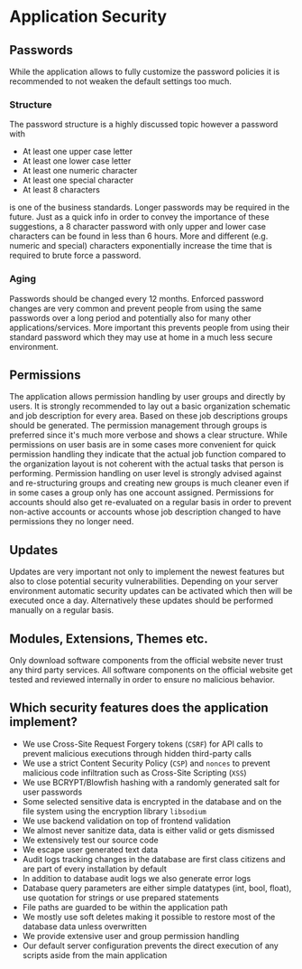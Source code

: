 # Application Security

## Passwords

While the application allows to fully customize the password policies it is recommended to not weaken the default settings too much.

### Structure

The password structure is a highly discussed topic however a password with

* At least one upper case letter
* At least one lower case letter
* At least one numeric character
* At least one special character
* At least 8 characters

is one of the business standards. Longer passwords may be required in the future. Just as a quick info in order to convey the importance of these suggestions, a 8 character password with only upper and lower case characters can be found in less than 6 hours. More and different (e.g. numeric and special) characters exponentially increase the time that is required to brute force a password.

### Aging

Passwords should be changed every 12 months. Enforced password changes are very common and prevent people from using the same passwords over a long period and potentially also for many other applications/services. More important this prevents people from using their standard password which they may use at home in a much less secure environment.

## Permissions

The application allows permission handling by user groups and directly by users. It is strongly recommended to lay out a basic organization schematic and job description for every area. Based on these job descriptions groups should be generated. The permission management through groups is preferred since it's much more verbose and shows a clear structure. While permissions on user basis are in some cases more convenient for quick permission handling they indicate that the actual job function compared to the organization layout is not coherent with the actual tasks that person is performing. Permission handling on user level is strongly advised against and re-structuring groups and creating new groups is much cleaner even if in some cases a group only has one account assigned. Permissions for accounts should also get re-evaluated on a regular basis in order to prevent non-active accounts or accounts whose job description changed to have permissions they no longer need.

## Updates

Updates are very important not only to implement the newest features but also to close potential security vulnerabilities. Depending on your server environment automatic security updates can be activated which then will be executed once a day. Alternatively these updates should be performed manually on a regular basis.

## Modules, Extensions, Themes etc.

Only download software components from the official website never trust any third party services. All software components on the official website get tested and reviewed internally in order to ensure no malicious behavior.

## Which security features does the application implement?

* We use Cross-Site Request Forgery tokens (`CSRF`) for API calls to prevent malicious executions through hidden third-party calls
* We use a strict Content Security Policy (`CSP`) and `nonces` to prevent malicious code infiltration such as Cross-Site Scripting (`XSS`)
* We use BCRYPT/Blowfish hashing with a randomly generated salt for user passwords
* Some selected sensitive data is encrypted in the database and on the file system using the encryption library `libsodium`
* We use backend validation on top of frontend validation
* We almost never sanitize data, data is either valid or gets dismissed
* We extensively test our source code
* We escape user generated text data
* Audit logs tracking changes in the database are first class citizens and are part of every installation by default
* In addition to database audit logs we also generate error logs
* Database query parameters are either simple datatypes (int, bool, float), use quotation for strings or use prepared statements
* File paths are guarded to be within the application path
* We mostly use soft deletes making it possible to restore most of the database data unless overwritten
* We provide extensive user and group permission handling
* Our default server configuration prevents the direct execution of any scripts aside from the main application